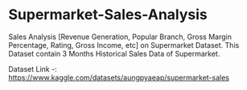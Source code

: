 # Supermarket-Sales-Analysis
Sales Analysis [Revenue Generation, Popular Branch, Gross Margin Percentage, Rating, Gross Income, etc] on Supermarket Dataset. This Dataset contain 3 Months Historical Sales Data of Supermarket.

Dataset Link -: https://www.kaggle.com/datasets/aungpyaeap/supermarket-sales 
